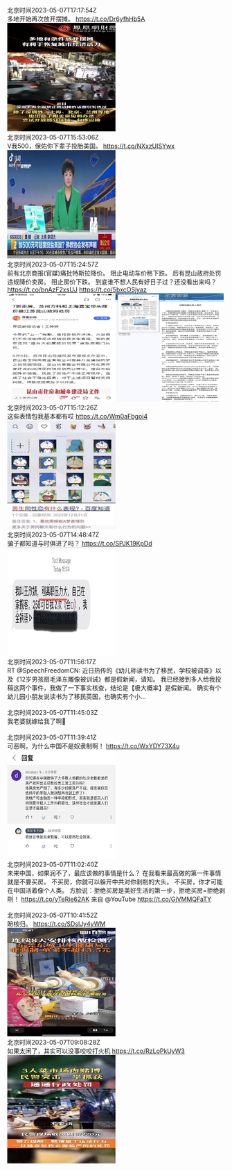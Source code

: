 北京时间2023-05-07T17:17:54Z<br>多地开始再次放开摆摊。 https://t.co/Dr6yfhHb5A<br><img src='/temp/2023/1655139886113116161_0.jpg' width='250' height='250'><br>北京时间2023-05-07T15:53:06Z<br>V我500，保佑你下辈子投胎美国。
 https://t.co/NXxzUISYwx<br><img src='/temp/2023/1655118546748469249_0.jpg' width='250' height='250'><br>北京时间2023-05-07T15:24:57Z<br>前有北京商报(官媒)痛批特斯拉降价。
阻止电动车价格下跌。
后有昆山政府处罚违规降价卖房。
阻止房价下跌。
到底谁不想人民有好日子过？还没看出来吗？ https://t.co/bnAzF2xsUJ https://t.co/5bxcOSjyaz<br><img src='/temp/2023/1655111460069187585_0.jpg' width='250' height='250'><img src='/temp/2023/1655111460069187585_1.jpg' width='250' height='250'><br>北京时间2023-05-07T15:12:26Z<br>这些表情包我基本都有哎 https://t.co/Wm0aFbgoi4<br><img src='/temp/2023/1655108311602311168_0.jpg' width='250' height='250'><br>北京时间2023-05-07T14:48:47Z<br>骗子都知道与时俱进了吗？ https://t.co/SPJK19KpDd<br><img src='/temp/2023/1655102357850701824_0.jpg' width='250' height='250'><br>北京时间2023-05-07T11:56:17Z<br>RT @SpeechFreedomCN: 近日热传的《幼儿称读书为了移民，学校被调查》以及《12岁男孩扇毛泽东雕像被训诫》都是假新闻，请知。
我已经接到多人给我投稿这两个事件，我做了一下事实核查，结论是【极大概率】是假新闻。
确实有个幼儿园小朋友说读书为了移民英国，也确实有个小…<br><br>北京时间2023-05-07T11:45:03Z<br>我老婆就嫁给我了啊🤪<br><br>北京时间2023-05-07T11:39:41Z<br>可恶啊，为什么中国不是奴隶制啊！ https://t.co/WxYDY73X4u<br><img src='/temp/2023/1655054769051033600_0.jpg' width='250' height='250'><br>北京时间2023-05-07T11:02:40Z<br>未来中国，如果润不了，最应该做的事情是什么？
在我看来最高做的第一件事情就是不要买房。
不买房，你就可以躲开中共对你剥削的大头。
不买房，你才可能在中国活着像个人类。
方脸说：拒绝买房是美好生活的第一步，拒绝买房=拒绝剥削！ https://t.co/yTeRie62AK 来自 @YouTube https://t.co/GjVMMQFaTY<br><br>北京时间2023-05-07T10:41:52Z<br>盼核归。 https://t.co/SDslJy4yWM<br><img src='/temp/2023/1655040219568300033_0.jpg' width='250' height='250'><br>北京时间2023-05-07T09:08:28Z<br>如果太闲了，其实可以没事咬咬打火机 https://t.co/RzLoPkUyW3<br><img src='/temp/2023/1655016717414977536_0.jpg' width='250' height='250'><br>
